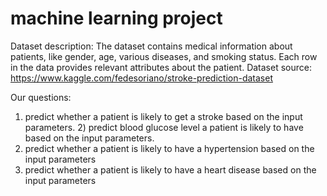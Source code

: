#  machine learning project

Dataset description: 
The dataset contains medical information about patients, like gender, age, various diseases, and smoking status.  Each row in the data provides relevant attributes about the patient.
Dataset source: https://www.kaggle.com/fedesoriano/stroke-prediction-dataset

Our questions:
1) predict whether a patient is likely to get a stroke based on the input parameters.        2) predict blood glucose level a patient is likely to have based on the input parameters.
3) predict whether a patient is likely to have a hypertension based on the input parameters
4) predict whether a patient is likely to have a heart disease based on the input parameters
 
